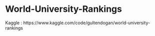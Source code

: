# World-University-Rankings
<div>Kaggle : https://www.kaggle.com/code/gultendogan/world-university-rankings </div>
